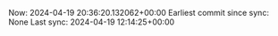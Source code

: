 Now: 2024-04-19 20:36:20.132062+00:00 Earliest commit since sync: None Last sync: 2024-04-19 12:14:25+00:00
